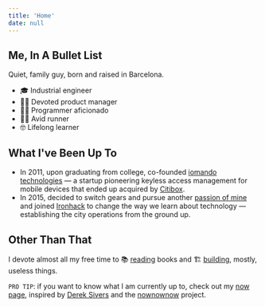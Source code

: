 ```yaml
---
title: 'Home'
date: null
---
```


## Me, In A Bullet List

Quiet, family guy, born and raised in Barcelona.

- 🎓 Industrial engineer
- 🤹‍♂️ Devoted product manager
- 👨‍💻 Programmer aficionado
- 🏃‍♂️ Avid runner
- 🤓 Lifelong learner

## What I've Been Up To

- In 2011, upon graduating from college, co-founded [iomando technologies](/work/iomando/) — a startup pioneering keyless access management for mobile devices that ended up acquired by [Citibox](https://citibox.com).
- In 2015, decided to switch gears and pursue another [passion of mine](/tags/education/) and joined [Ironhack](/work/ironhack/) to change the way we learn about technology — establishing the city operations from the ground up.

## Other Than That

I devote almost all my free time to 📚 [reading](/tags/books/) books and 🏗 [building](/work/pansa/), mostly, useless things.

`PRO TIP`: if you want to know what I am currently up to, check out my [now page](/now/), inspired by [Derek Sivers](https://twitter.com/sivers) and the [nownownow](https://nownownow.com/) project.
